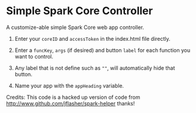 Simple Spark Core Controller
============================

A customize-able simple Spark Core web app controller.

1. Enter your ``coreID`` and ``accessToken`` in the index.html file directly.

2. Enter a ``funcKey``, ``args`` (if desired) and button ``label`` for each function you want to control.

3. Any label that is not define such as ``""``, will automatically hide that button.

4. Name your app with the ``appHeading`` variable.

Credits: This code is a hacked up version of code from http://www.github.com/jflasher/spark-helper thanks!

